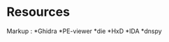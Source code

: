 # Resources
Markup : *Ghidra
         *PE-viewer
         *die
         *HxD
         *IDA
         *dnspy
